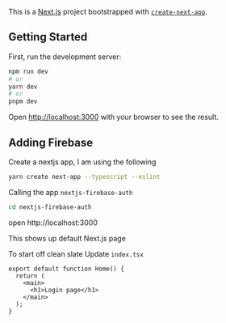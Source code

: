 This is a [Next.js](https://nextjs.org/) project bootstrapped with [`create-next-app`](https://github.com/vercel/next.js/tree/canary/packages/create-next-app).

## Getting Started

First, run the development server:

```bash
npm run dev
# or
yarn dev
# or
pnpm dev
```

Open [http://localhost:3000](http://localhost:3000) with your browser to see the result.

## Adding Firebase

Create a nextjs app, I am using the following

```sh
yarn create next-app --typescript --eslint
```

Calling the app `nextjs-firebase-auth`

```sh
cd nextjs-firebase-auth
```

open http://localhost:3000

This shows up default Next.js page

To start off clean slate Update `index.tsx`

```tsx
export default function Home() {
  return (
    <main>
      <h1>Login page</h1>
    </main>
  );
}
```
